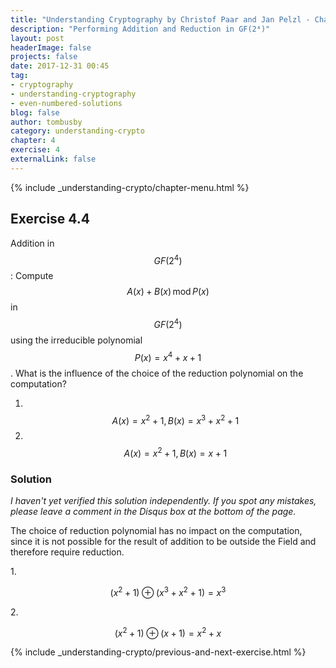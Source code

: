 ```yaml
---
title: "Understanding Cryptography by Christof Paar and Jan Pelzl - Chapter 4 Solutions - Ex4.4"
description: "Performing Addition and Reduction in GF(2⁴)"
layout: post
headerImage: false
projects: false
date: 2017-12-31 00:45
tag:
- cryptography
- understanding-cryptography
- even-numbered-solutions
blog: false
author: tombusby
category: understanding-crypto
chapter: 4
exercise: 4
externalLink: false
---
```


{% include _understanding-crypto/chapter-menu.html %}

## Exercise 4.4

Addition in $$GF(2^4)$$: Compute $$A(x) + B(x)\,\mathrm{mod}\,P(x)$$ in $$GF(2^4)$$ using the irreducible polynomial $$P(x) = x^4 +x +1$$. What is the influence of the choice of the reduction polynomial on the computation?

1. &nbsp;$$A(x) = x^2 +1, B(x) = x^3 +x^2 +1$$
2. &nbsp;$$A(x) = x^2 +1, B(x) = x+1$$

### Solution

*I haven't yet verified this solution independently. If you spot any mistakes, please leave a comment in the Disqus box at the bottom of the page.*

The choice of reduction polynomial has no impact on the computation, since it is not possible for the result of addition to be outside the Field and therefore require reduction.

1\.

$$ (x^2 + 1) \oplus (x^3 + x^2 + 1) = x^3 $$

2\.

$$ (x^2 + 1) \oplus (x + 1) = x^2 + x $$

{% include _understanding-crypto/previous-and-next-exercise.html %}
